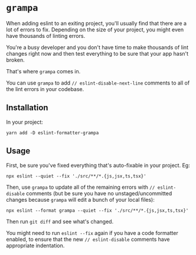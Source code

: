# `grampa`

When adding eslint to an exiting project, you'll usually find that there are a lot of errors to fix. Depending on the size of your project, you might even have thousands of linting errors.

You're a busy developer and you don't have time to make thousands of lint changes right now and then test everything to be sure that your app hasn't broken.

That's where `grampa` comes in.

You can use `grampa` to add `// eslint-disable-next-line` comments to all of the lint errors in your codebase.

## Installation

In your project:

```
yarn add -D eslint-formatter-grampa
```

## Usage

First, be sure you've fixed everything that's auto-fixable in your project. Eg:

```
npx eslint --quiet --fix './src/**/*.{js,jsx,ts,tsx}'
```

Then, use `grampa` to update all of the remaining errors with `// eslint-disable` comments (but be sure you have no unstaged/uncommitted changes because `grampa` will edit a bunch of your local files):

```
npx eslint --format grampa --quiet --fix './src/**/*.{js,jsx,ts,tsx}'
```

Then run `git diff` and see what's changed.

You might need to run `eslint --fix` again if you have a code formatter enabled, to ensure that the new `// eslint-disable` comments have appropriate indentation.